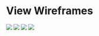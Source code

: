 # View Wireframes

![](https://www.dropbox.com/s/rh5xfp5rtz06gc8/20150406_083515.jpg?dl=0)
![](https://www.dropbox.com/s/vrr27a5o9k5k4a6/0150406_083537.jpg?dl=0)
![](https://www.dropbox.com/s/q0h81m1idznldgc/20150406_083550.jpg?dl=0)
![](https://www.dropbox.com/s/o2miw4f2vcmi11z/20150406_083610.jpg?dl=0)


